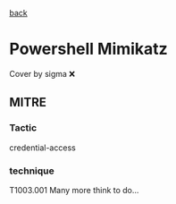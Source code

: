 [back](../index.md)
# Powershell Mimikatz
Cover by sigma :x: 
## MITRE
### Tactic
credential-access
### technique
T1003.001
Many more think to do...